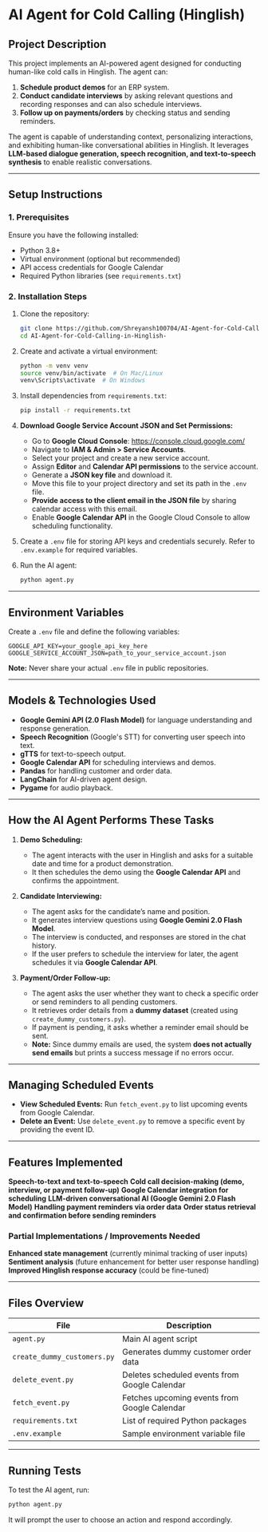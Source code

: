 # AI Agent for Cold Calling (Hinglish)

## Project Description
This project implements an AI-powered agent designed for conducting human-like cold calls in Hinglish. The agent can:
1. **Schedule product demos** for an ERP system.
2. **Conduct candidate interviews** by asking relevant questions and recording responses and can also schedule interviews.
3. **Follow up on payments/orders** by checking status and sending reminders.

The agent is capable of understanding context, personalizing interactions, and exhibiting human-like conversational abilities in Hinglish. It leverages **LLM-based dialogue generation, speech recognition, and text-to-speech synthesis** to enable realistic conversations.

---
## Setup Instructions
### 1. Prerequisites
Ensure you have the following installed:
- Python 3.8+
- Virtual environment (optional but recommended)
- API access credentials for Google Calendar
- Required Python libraries (see `requirements.txt`)

### 2. Installation Steps
1. Clone the repository:
   ```bash
   git clone https://github.com/Shreyansh100704/AI-Agent-for-Cold-Calling-in-Hinglish-.git
   cd AI-Agent-for-Cold-Calling-in-Hinglish-
   ```
2. Create and activate a virtual environment:
   ```bash
   python -m venv venv
   source venv/bin/activate  # On Mac/Linux
   venv\Scripts\activate  # On Windows
   ```
3. Install dependencies from `requirements.txt`:
   ```bash
   pip install -r requirements.txt
   ```
4. **Download Google Service Account JSON and Set Permissions:**
   - Go to **Google Cloud Console**: https://console.cloud.google.com/
   - Navigate to **IAM & Admin > Service Accounts**.
   - Select your project and create a new service account.
   - Assign **Editor** and **Calendar API permissions** to the service account.
   - Generate a **JSON key file** and download it.
   - Move this file to your project directory and set its path in the `.env` file.
   - **Provide access to the client email in the JSON file** by sharing calendar access with this email.
   - Enable **Google Calendar API** in the Google Cloud Console to allow scheduling functionality.

5. Create a `.env` file for storing API keys and credentials securely. Refer to `.env.example` for required variables.
6. Run the AI agent:
   ```bash
   python agent.py
   ```

---
## Environment Variables
Create a `.env` file and define the following variables:
```
GOOGLE_API_KEY=your_google_api_key_here
GOOGLE_SERVICE_ACCOUNT_JSON=path_to_your_service_account.json
```
**Note:** Never share your actual `.env` file in public repositories.

---
## Models & Technologies Used
- **Google Gemini API (2.0 Flash Model)** for language understanding and response generation.
- **Speech Recognition** (Google's STT) for converting user speech into text.
- **gTTS** for text-to-speech output.
- **Google Calendar API** for scheduling interviews and demos.
- **Pandas** for handling customer and order data.
- **LangChain** for AI-driven agent design.
- **Pygame** for audio playback.

---
## How the AI Agent Performs These Tasks
1. **Demo Scheduling:**
   - The agent interacts with the user in Hinglish and asks for a suitable date and time for a product demonstration.
   - It then schedules the demo using the **Google Calendar API** and confirms the appointment.

2. **Candidate Interviewing:**
   - The agent asks for the candidate’s name and position.
   - It generates interview questions using **Google Gemini 2.0 Flash Model**.
   - The interview is conducted, and responses are stored in the chat history.
   - If the user prefers to schedule the interview for later, the agent schedules it via **Google Calendar API**.

3. **Payment/Order Follow-up:**
   - The agent asks the user whether they want to check a specific order or send reminders to all pending customers.
   - It retrieves order details from a **dummy dataset** (created using `create_dummy_customers.py`).
   - If payment is pending, it asks whether a reminder email should be sent.
   - **Note:** Since dummy emails are used, the system **does not actually send emails** but prints a success message if no errors occur.

---
## Managing Scheduled Events
- **View Scheduled Events:** Run `fetch_event.py` to list upcoming events from Google Calendar.
- **Delete an Event:** Use `delete_event.py` to remove a specific event by providing the event ID.

---
## Features Implemented
 **Speech-to-text and text-to-speech**
 **Cold call decision-making (demo, interview, or payment follow-up)**
 **Google Calendar integration for scheduling**
 **LLM-driven conversational AI (Google Gemini 2.0 Flash Model)**
 **Handling payment reminders via order data**
 **Order status retrieval and confirmation before sending reminders**

### Partial Implementations / Improvements Needed
 **Enhanced state management** (currently minimal tracking of user inputs)
 **Sentiment analysis** (future enhancement for better user response handling)
 **Improved Hinglish response accuracy** (could be fine-tuned)

---
## Files Overview
| File | Description |
|------|------------|
| `agent.py` | Main AI agent script |
| `create_dummy_customers.py` | Generates dummy customer order data |
| `delete_event.py` | Deletes scheduled events from Google Calendar |
| `fetch_event.py` | Fetches upcoming events from Google Calendar |
| `requirements.txt` | List of required Python packages |
| `.env.example` | Sample environment variable file |

---
## Running Tests
To test the AI agent, run:
```bash
python agent.py
```
It will prompt the user to choose an action and respond accordingly.


